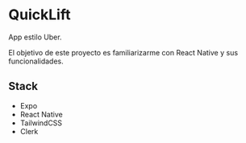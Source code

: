 # QuickLift

App estilo Uber.

El objetivo de este proyecto es familiarizarme con React Native y sus funcionalidades.

## Stack

- Expo
- React Native
- TailwindCSS
- Clerk
